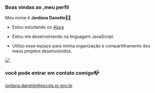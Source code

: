 ### Boas vindas ao ,meu perfil

Meu nome é **Jordana Danette**🍒💞

- Estou estudando no [Alura](https//alura.com.br)

- Estou me desenvolvendo na linguagem JavaScript

- Utilizo esse espaço para minha organização e compartilhamento dos meus projetos desenvolvidos.
  
 ![](https://media1.tenor.com/m/nisaHYy8yAYAAAAd/besito-catlove.gif)
 
### você pode entrar em contato comigo📪
jordana.danette@escola.pr.gov.br
